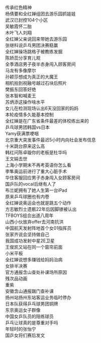 传承红色精神  
杨倩要和全红婵组团去游乐园抓娃娃  
武汉已封控104个小区  
吴敏霞怀二胎  
木叶飞人刘翔  
全红婵父亲说回来带她去游乐园  
张继科说乒乓男团决赛稳赢  
全红婵操场跳格子被教练发掘  
陈娇蕊分享育儿观  
全季酒店男子夜半赤身闯入顾客房间  
马龙有多像摩尔  
孙颖莎想成为真正的大魔王  
相机拍到祝融号越过石块后照片  
樊振东回答好绝  
张本智和喊麦王  
苏炳添这操作啥水平  
女儿在检测现场认出6天没回家的妈妈  
本轮疫情多久能基本控制  
全红婵是在广东省条件最差的体校练出来的  
乒乓球男团韩国vs日本  
Yamy获满票哽咽  
北京重大突发事件最迟5小时内向社会发布信息  
十米跳台原来这么高  
韩红问陈卓璇你的老板是杜华吗  
王文娟去世  
上海小学期末不再考英语你怎么看  
李隼奥运前进行了重大心脏手术  
华住客服回应男子赤身闯入女顾客房间  
国乒队的vocal后继有人了  
布兰妮拥有了她人生第一台iPad  
原来乒乓球圈也有内卷  
全红婵说奥运会也就是跳五个动作  
方志敏烈士遗骸22年后因脚镣被认出  
TFBOYS组合出道八周年  
山西小伙放弃offer去河南抗洪  
中国航天发射阵地首个女01指挥员  
张家齐说会坚持做自己  
我国成功发射中星2E卫星  
王俊凯又站在同一个窗帘前面  
小米平板  
全红婵说想多赚钱给妈妈治病  
女排半决赛  
官方通报含山查处补课场所原因  
残次品动画  
重紫  
安徽含山通报踹门查补课  
扬州站扬州东站客运业务临时停办  
日本队获得乒乓球男团铜牌  
东京奥运女子群像  
中国女乒队员的陪练球员  
乒乓让球真的是尊重对手吗  
年轻时的张怡宁  
国乒女将们赛后发文  
